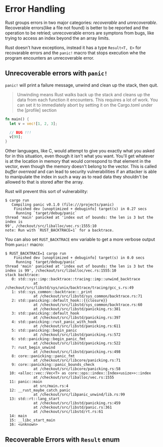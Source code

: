 # Error Handling

Rust groups errors in two major categories: *recoverable* and *unrecoverable*. Recoverable errors(like a file not found) is better to be reported and the operation to be retried; unrecoverable errors are symptons from bugs, like trying to access an index beyond the an array limits.

Rust doesn't have exceptions, instead it has a type `Result<T, E>` for recovarable errors and the `panic!` macro that stops execution whe the program encounters an unrecoverable error.

## Unrecoverable errors with `panic!`

`panic!` will print a failure message, unwind and clean up the stack, then quit.

> Unwinding means Rust walks back up the stack and cleans up the data from each function it encounters. This requires a lot of work. You can set it to immediately abort by setting it on the Cargo.toml under the [profile] section

```rust
fn main() {
  let v = vec![1, 2, 3];

  // BUG !!!
  v[99];
}
```

Other languages, like C, would attempt to give you exactly what you asked for in this situation, even though it isn't what you want. You'll get whatever is at the location in memory that would correspond to that element in the vector, even though the memory doesn't belong to the vector. This is called *buffer overread* and can lead to security vulnerabilities if an attacker is able to manipulate the index in such a way as to read data they shouldn't be allowed to that is stored after the array.

Rust will prevent this sort of vulnerability:

```
$ cargo run
   Compiling panic v0.1.0 (file:///projects/panic)
    Finished dev [unoptimized + debuginfo] target(s) in 0.27 secs
     Running `target/debug/panic`
thread 'main' panicked at 'index out of bounds: the len is 3 but the index is
99', /checkout/src/liballoc/vec.rs:1555:10
note: Run with `RUST_BACKTRACE=1` for a backtrace.
```

You can also set `RUST_BACKTRACE` env variable to get a more verbose output from `panic!` macro:

```
$ RUST_BACKTRACE=1 cargo run
    Finished dev [unoptimized + debuginfo] target(s) in 0.0 secs
     Running `target/debug/panic`
thread 'main' panicked at 'index out of bounds: the len is 3 but the index is 99', /checkout/src/liballoc/vec.rs:1555:10
stack backtrace:
   0: std::sys::imp::backtrace::tracing::imp::unwind_backtrace
             at /checkout/src/libstd/sys/unix/backtrace/tracing/gcc_s.rs:49
   1: std::sys_common::backtrace::_print
             at /checkout/src/libstd/sys_common/backtrace.rs:71
   2: std::panicking::default_hook::{{closure}}
             at /checkout/src/libstd/sys_common/backtrace.rs:60
             at /checkout/src/libstd/panicking.rs:381
   3: std::panicking::default_hook
             at /checkout/src/libstd/panicking.rs:397
   4: std::panicking::rust_panic_with_hook
             at /checkout/src/libstd/panicking.rs:611
   5: std::panicking::begin_panic
             at /checkout/src/libstd/panicking.rs:572
   6: std::panicking::begin_panic_fmt
             at /checkout/src/libstd/panicking.rs:522
   7: rust_begin_unwind
             at /checkout/src/libstd/panicking.rs:498
   8: core::panicking::panic_fmt
             at /checkout/src/libcore/panicking.rs:71
   9: core::panicking::panic_bounds_check
             at /checkout/src/libcore/panicking.rs:58
  10: <alloc::vec::Vec<T> as core::ops::index::Index<usize>>::index
             at /checkout/src/liballoc/vec.rs:1555
  11: panic::main
             at src/main.rs:4
  12: __rust_maybe_catch_panic
             at /checkout/src/libpanic_unwind/lib.rs:99
  13: std::rt::lang_start
             at /checkout/src/libstd/panicking.rs:459
             at /checkout/src/libstd/panic.rs:361
             at /checkout/src/libstd/rt.rs:61
  14: main
  15: __libc_start_main
  16: <unknown>
```

## Recoverable Errors with `Result` enum
